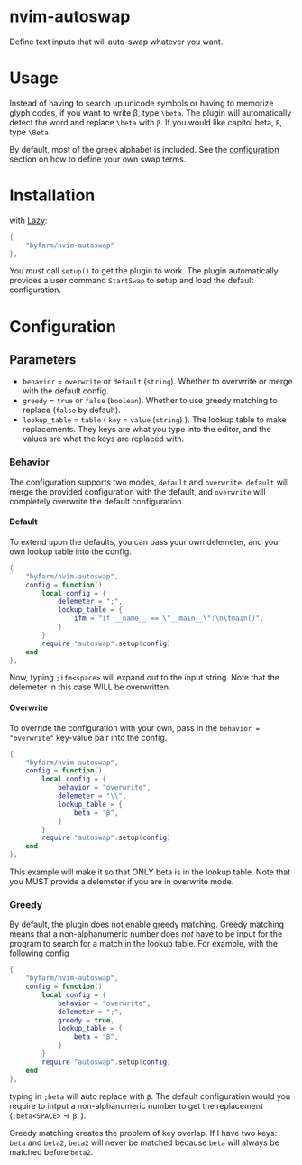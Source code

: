 # nvim-autoswap
Define text inputs that will auto-swap whatever you want.

# Usage
Instead of having to search up unicode symbols or having to memorize glyph codes, if you want to write β, type `\beta`. The plugin will automatically detect the word and replace `\beta` with `β`. If you would like capitol beta, `Β`, type `\Beta`.

By default, most of the greek alphabet is included. See the [configuration](#configuration) section on how to define your own swap terms.

# Installation

with [Lazy](https://github.com/folke/lazy.nvim):
```lua
{ 
    "byfarm/nvim-autoswap"
},
```
You _must_ call `setup()` to get the plugin to work. The plugin automatically provides a user command `StartSwap` to setup and load the default configuration.

# Configuration


## Parameters
+ `behavior` = `overwrite` or `default` (`string`). Whether to overwrite or merge with the default config.
+ `greedy` = `true` or `false` (`boolean`). Whether to use greedy matching to replace (`false` by default).
+ `lookup_table` = `table` ( `key` = `value` (`string`) ). The lookup table to make replacements. They keys are what you type into the editor, and the values are what the keys are replaced with.

### Behavior
The configuration supports two modes, `default` and `overwrite`. `default` will merge the provided configuration with the default, and `overwrite` will completely overwrite the default configuration.

#### Default

To extend upon the defaults, you can pass your own delemeter, and your own lookup table into the config.
```lua
{
    "byfarm/nvim-autoswap",
    config = function()
        local config = {
            delemeter = ";",
            lookup_table = {
                ifm = "if __name__ == \"__main__\":\n\tmain()",
            }
        }
        require "autoswap".setup(config)
    end
},
```
Now, typing `;ifm<space>` will expand out to the input string. Note that the delemeter in this case WILL be overwritten.

#### Overwrite

To override the configuration with your own, pass in the `behavior = "overwrite"` key-value pair into the config.
```lua
{
    "byfarm/nvim-autoswap",
    config = function()
        local config = {
            behavior = "overwrite",
            delemeter = "\\",
            lookup_table = {
                beta = "β",
            }
        }
        require "autoswap".setup(config)
    end
},
```
This example will make it so that ONLY beta is in the lookup table. Note that you MUST provide a delemeter if you are in overwrite mode.

### Greedy
By default, the plugin does not enable greedy matching. Greedy matching means that a non-alphanumeric number does _not_ have to be input for the program to search for a match in the lookup table. For example, with the following config
```lua
{
    "byfarm/nvim-autoswap",
    config = function()
        local config = {
            behavior = "overwrite",
            delemeter = ";",
            greedy = true,
            lookup_table = {
                beta = "β",
            }
        }
        require "autoswap".setup(config)
    end
},
```
typing in `;beta` will auto replace with `β`. The default configuration would you require to intput a non-alphanumeric number to get the replacement (`;beta<SPACE>` -> `β `). 

Greedy matching creates the problem of key overlap. If I have two keys: `beta` and `beta2`, `beta2` will never be matched because `beta` will always be matched before `beta2`.
